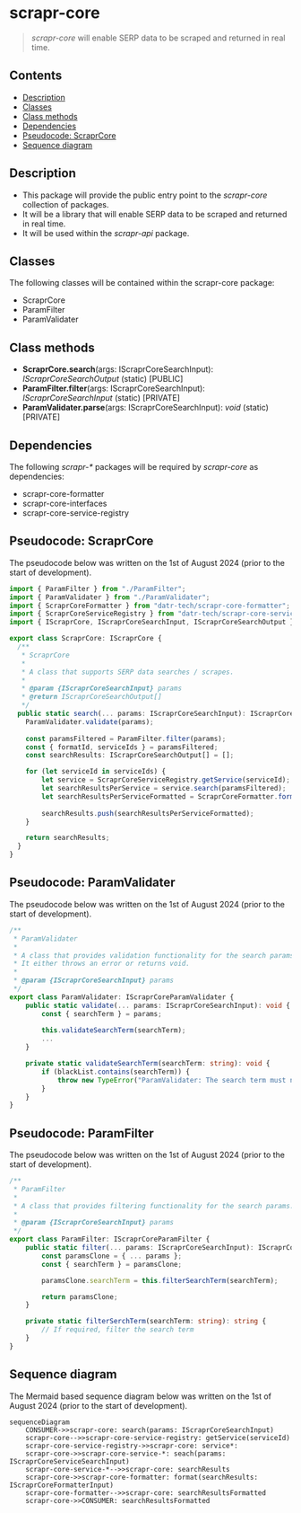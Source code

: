 # scrapr-core

> *scrapr-core* will enable SERP data to be scraped and returned in real time.

## Contents

- [Description](#description)
- [Classes](#classes)
- [Class methods](#class-methods)
- [Dependencies](#dependencies)
- [Pseudocode: ScraprCore](#pseudocode-scraprcore)
- [Sequence diagram](#sequence-diagram)

## Description

- This package will provide the public entry point to the *scrapr-core* collection of packages.
- It will be a library that will enable SERP data to be scraped and returned in real time.
- It will be used within the *scrapr-api* package.

## Classes

The following classes will be contained within the scrapr-core package:

- ScraprCore
- ParamFilter
- ParamValidater

## Class methods

- **ScraprCore.search**(args: IScraprCoreSearchInput): *IScraprCoreSearchOutput* (static) [PUBLIC]
- **ParamFilter.filter**(args: IScraprCoreSearchInput): *IScraprCoreSearchInput* (static) [PRIVATE]
- **ParamValidater.parse**(args: IScraprCoreSearchInput): *void* (static) [PRIVATE]

## Dependencies

The following *scrapr-\** packages will be required by *scrapr-core* as dependencies:

- scrapr-core-formatter
- scrapr-core-interfaces
- scrapr-core-service-registry

## Pseudocode: ScraprCore

The pseudocode below was written on the 1st of August 2024 (prior to the start of development).


```TypeScript
import { ParamFilter } from "./ParamFilter";
import { ParamValidater } from "./ParamValidater";
import { ScraprCoreFormatter } from "datr-tech/scrapr-core-formatter";
import { ScraprCoreServiceRegistry } from "datr-tech/scrapr-core-service-registry";
import { IScraprCore, IScraprCoreSearchInput, IScraprCoreSearchOutput } from "datr-tech/scrapr-core-interfaces";

export class ScraprCore: IScraprCore {
  /**
   * ScraprCore
   * 
   * A class that supports SERP data searches / scrapes.
   *
   * @param {IScraprCoreSearchInput} params
   * @return IScraprCoreSearchOutput[]
   */
  public static search(... params: IScraprCoreSearchInput): IScraprCoreSearchOutput[] {
    ParamValidater.validate(params);
    
    const paramsFiltered = ParamFilter.filter(params);
    const { formatId, serviceIds } = paramsFiltered;
    const searchResults: IScraprCoreSearchOutput[] = [];

    for (let serviceId in serviceIds) {
        let service = ScraprCoreServiceRegistry.getService(serviceId);
        let searchResultsPerService = service.search(paramsFiltered);
        let searchResultsPerServiceFormatted = ScraprCoreFormatter.format(formatId, seviceOutput)
        
        searchResults.push(searchResultsPerServiceFormatted);
    }

    return searchResults;
  }
}
```

## Pseudocode: ParamValidater

The pseudocode below was written on the 1st of August 2024 (prior to the start of development).

```TypeScript
/**
 * ParamValidater
 * 
 * A class that provides validation functionality for the search params.
 * It either throws an error or returns void. 
 * 
 * @param {IScraprCoreSearchInput} params
 */
export class ParamValidater: IScraprCoreParamValidater {
    public static validate(... params: IScraprCoreSearchInput): void {
        const { searchTerm } = params;
        
        this.validateSearchTerm(searchTerm);
        ...
    }

    private static validateSearchTerm(searchTerm: string): void {
        if (blackList.contains(searchTerm)) {
            throw new TypeError("ParamValidater: The search term must not contain one of the blacklisted words.")
        } 
    }
}

```

## Pseudocode: ParamFilter

The pseudocode below was written on the 1st of August 2024 (prior to the start of development).

```TypeScript
/**
 * ParamFilter
 * 
 * A class that provides filtering functionality for the search params.
 * 
 * @param {IScraprCoreSearchInput} params
 */
export class ParamFilter: IScraprCoreParamFilter {
    public static filter(... params: IScraprCoreSearchInput): IScraprCoreSearchInput {
        const paramsClone = { ... params };
        const { searchTerm } = paramsClone;

        paramsClone.searchTerm = this.filterSearchTerm(searchTerm);

        return paramsClone;
    }

    private static filterSerchTerm(searchTerm: string): string {
        // If required, filter the search term
    }
}

```

## Sequence diagram

The Mermaid based sequence diagram below was written on the 1st of August 2024 (prior to the start of development).

```mermaid
sequenceDiagram
    CONSUMER->>scrapr-core: search(params: IScraprCoreSearchInput)
    scrapr-core-->>scrapr-core-service-registry: getService(serviceId)
    scrapr-core-service-registry->>scrapr-core: service*:
    scrapr-core->>scrapr-core-service-*: seach(params: IScraprCoreServiceSearchInput)
    scrapr-core-service-*-->>scrapr-core: searchResults
    scrapr-core->>scrapr-core-formatter: format(searchResults: IScraprCoreFormatterInput)
    scrapr-core-formatter-->>scrapr-core: searchResultsFormatted
    scrapr-core->>CONSUMER: searchResultsFormatted
```